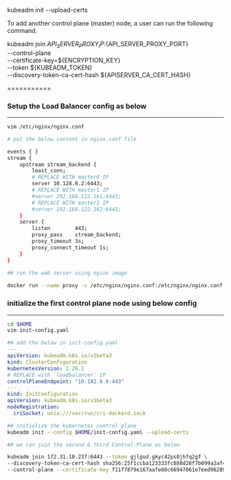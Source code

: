 kubeadm init --upload-certs

To add another control plane (master) node, a user can run the following command.

kubeadm join ${API_SERVER_PROXY_IP}:${API_SERVER_PROXY_PORT} \
    --control-plane \
    --certificate-key=${ENCRYPTION_KEY} \
    --token ${KUBEADM_TOKEN} \
    --discovery-token-ca-cert-hash ${APISERVER_CA_CERT_HASH}

===========

### Setup the Load Balancer config as below
---
```sh
vim /etc/nginx/nginx.conf
```
```sh
# put the below content in nginx.conf file

events { }
stream {
	upstream stream_backend {
		least_conn;
		# REPLACE WITH master0 IP
		server 10.128.0.2:6443;
		# REPLACE WITH master1 IP
		#server 192.168.122.161:6443;
		# REPLACE WITH master2 IP
		#server 192.168.122.162:6443;
	}
	server {
		listen        443;
		proxy_pass    stream_backend;
		proxy_timeout 3s;
		proxy_connect_timeout 1s;
	}
}
```
```sh
## run the web server using nginx image
	
docker run --name proxy -v /etc/nginx/nginx.conf:/etc/nginx/nginx.conf:ro -p 443:443 -d nginx
```
### initialize the first control plane node using below config 
---
```sh
cd $HOME
vim init-config.yaml
```
```yaml
## add the below in init-config.yaml
---
apiVersion: kubeadm.k8s.io/v1beta3
kind: ClusterConfiguration
kubernetesVersion: 1.28.1
# REPLACE with `loadbalancer` IP
controlPlaneEndpoint: "10.182.0.6:443"
---
kind: InitConfiguration
apiVersion: kubeadm.k8s.io/v1beta3
nodeRegistration:
  criSocket: unix:///var/run/cri-dockerd.sock
```
```sh
## initialize the kubernetes control plane
kubeadm init --config $HOME/init-config.yaml --upload-certs
```
```sh
## we can join the second & third Control-Plane as below 

kubeadm join 172.31.10.237:6443 --token gjlgud.gkyc42ps0jhfq2gf \
--discovery-token-ca-cert-hash sha256:25f1ccba123333fc888d28f7b099a2af46434fdd75efb329303c495976c06558 \
--control-plane --certificate-key f11f7879e167aafe60c66947061e7eed96289769a550164aca9b201613dd07ae
```
